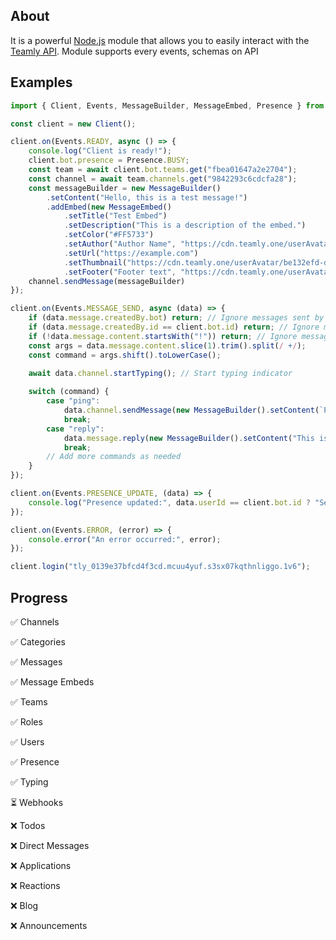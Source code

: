 ## About
It is a powerful [Node.js](https://nodejs.org/en) module that allows you to easily interact with the [Teamly API](https://docs.teamly.one/).
Module supports every events, schemas on API

## Examples
```js
import { Client, Events, MessageBuilder, MessageEmbed, Presence } from "teamlify.js";

const client = new Client();

client.on(Events.READY, async () => {
    console.log("Client is ready!");
    client.bot.presence = Presence.BUSY;
    const team = await client.bot.teams.get("fbea01647a2e2704");
    const channel = await team.channels.get("9842293c6cdcfa28");
    const messageBuilder = new MessageBuilder()
        .setContent("Hello, this is a test message!")
        .addEmbed(new MessageEmbed()
            .setTitle("Test Embed")
            .setDescription("This is a description of the embed.")
            .setColor("#FF5733")
            .setAuthor("Author Name", "https://cdn.teamly.one/userAvatar/be132efd-ddd7-413a-840a-5c2c840cd700.webp")
            .setUrl("https://example.com")
            .setThumbnail("https://cdn.teamly.one/userAvatar/be132efd-ddd7-413a-840a-5c2c840cd700.webp")
            .setFooter("Footer text", "https://cdn.teamly.one/userAvatar/be132efd-ddd7-413a-840a-5c2c840cd700.webp"));
    channel.sendMessage(messageBuilder)
});

client.on(Events.MESSAGE_SEND, async (data) => {
    if (data.message.createdBy.bot) return; // Ignore messages sent by the bot itself
    if (data.message.createdBy.id == client.bot.id) return; // Ignore messages sent by the bot itself
    if (!data.message.content.startsWith("!")) return; // Ignore messages that do not start with "!"
    const args = data.message.content.slice(1).trim().split(/ +/);
    const command = args.shift().toLowerCase();
    
    await data.channel.startTyping(); // Start typing indicator

    switch (command) {
        case "ping":
            data.channel.sendMessage(new MessageBuilder().setContent(`Pong! <@${data.message.createdBy.id}>`));
            break;
        case "reply":
            data.message.reply(new MessageBuilder().setContent("This is a reply to your message!"));
            break;
        // Add more commands as needed
    }
});

client.on(Events.PRESENCE_UPDATE, (data) => {
    console.log("Presence updated:", data.userId == client.bot.id ? "Self" : data.userId, Presence.toString(data.presence));
});

client.on(Events.ERROR, (error) => {
    console.error("An error occurred:", error);
});

client.login("tly_0139e37bfcd4f3cd.mcuu4yuf.s3sx07kqthnliggo.1v6");
```

## Progress


✅ Channels

✅ Categories

✅ Messages

✅ Message Embeds

✅ Teams

✅ Roles

✅ Users

✅ Presence

✅ Typing

⏳ Webhooks

❌ Todos

❌ Direct Messages

❌ Applications

❌ Reactions

❌ Blog

❌ Announcements
